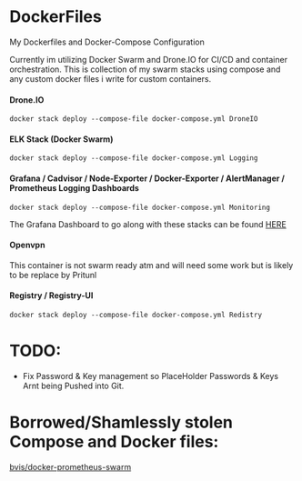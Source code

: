 # DockerFiles
My Dockerfiles and Docker-Compose Configuration

Currently im utilizing Docker Swarm and Drone.IO for CI/CD and container orchestration.
This is collection of my swarm stacks using compose and any custom docker files i write for custom containers.

#### Drone.IO

`docker stack deploy --compose-file docker-compose.yml DroneIO`

#### ELK Stack (Docker Swarm)

`docker stack deploy --compose-file docker-compose.yml Logging`

#### Grafana / Cadvisor / Node-Exporter / Docker-Exporter / AlertManager / Prometheus Logging Dashboards

`docker stack deploy --compose-file docker-compose.yml Monitoring`

The Grafana Dashboard to go along with these stacks can be found [HERE](https://grafana.com/dashboards/609)

#### Openvpn
This container is not swarm ready atm and will need some work but is likely to be replace by Pritunl

#### Registry / Registry-UI

`docker stack deploy --compose-file docker-compose.yml Redistry`


TODO:
======
* Fix Password & Key management so PlaceHolder Passwords & Keys Arnt being Pushed into Git.

Borrowed/Shamlessly stolen Compose and Docker files:
====

[bvis/docker-prometheus-swarm](https://github.com/bvis/docker-prometheus-swarm)
